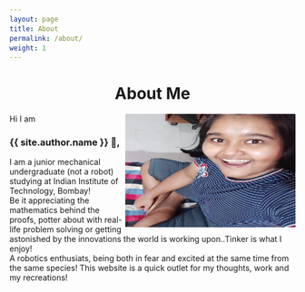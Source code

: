 ```yaml
---
layout: page
title: About
permalink: /about/
weight: 1
---
```


<!-- # **About Me** -->
<h1 style="text-align: center;"><b>About Me</b></h1>

<img style="float: right;" src="../imgs/me1.jpg" alt="Kitten" title="A cute kitten" width="300" height="200" />
     
Hi I am 
### **{{ site.author.name }}** :wave:,<br>
I am a junior mechanical undergraduate (not a robot) studying at Indian Institute of Technology, Bombay!
<br>
Be it appreciating the mathematics behind the proofs, potter about with real-life problem solving or getting astonished by the innovations the world is working upon..Tinker is what I enjoy!
<br>
A robotics enthusiats, being both in fear and excited at the same time from the same species!
This website is a quick outlet for my thoughts, work and my recreations!


<!-- <div class="row">
{% include about/skills.html title="Programming Skills" source=site.data.programming-skills %}
{% include about/skills.html title="Other Skills" source=site.data.other-skills %}
</div>

<div class="row">
{% include about/timeline.html %}
</div> -->